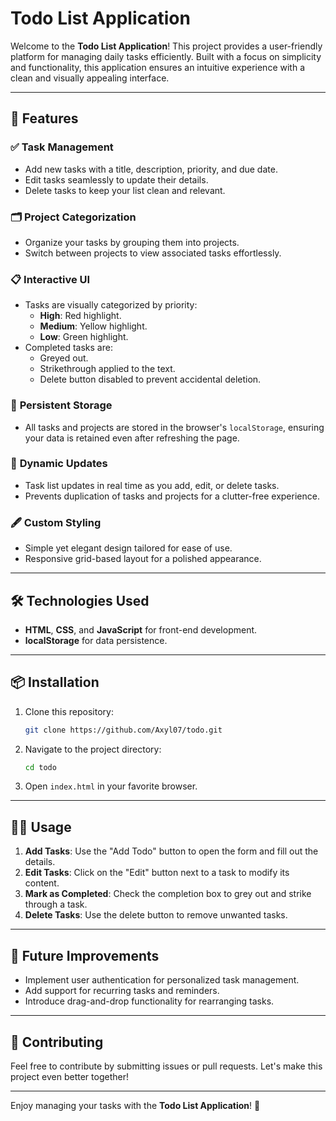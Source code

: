 # Todo List Application

Welcome to the **Todo List Application**! This project provides a user-friendly platform for managing daily tasks efficiently. Built with a focus on simplicity and functionality, this application ensures an intuitive experience with a clean and visually appealing interface.

---

## 🚀 Features

### ✅ **Task Management**
- Add new tasks with a title, description, priority, and due date.
- Edit tasks seamlessly to update their details.
- Delete tasks to keep your list clean and relevant.

### 🗂️ **Project Categorization**
- Organize your tasks by grouping them into projects.
- Switch between projects to view associated tasks effortlessly.

### 📋 **Interactive UI**
- Tasks are visually categorized by priority:
  - **High**: Red highlight.
  - **Medium**: Yellow highlight.
  - **Low**: Green highlight.
- Completed tasks are:
  - Greyed out.
  - Strikethrough applied to the text.
  - Delete button disabled to prevent accidental deletion.

### 📝 **Persistent Storage**
- All tasks and projects are stored in the browser's `localStorage`, ensuring your data is retained even after refreshing the page.

### 🔄 **Dynamic Updates**
- Task list updates in real time as you add, edit, or delete tasks.
- Prevents duplication of tasks and projects for a clutter-free experience.

### 🖋️ **Custom Styling**
- Simple yet elegant design tailored for ease of use.
- Responsive grid-based layout for a polished appearance.

---

## 🛠️ Technologies Used
- **HTML**, **CSS**, and **JavaScript** for front-end development.
- **localStorage** for data persistence.

---

## 📦 Installation

1. Clone this repository:
   ```bash
   git clone https://github.com/Axyl07/todo.git
   ```
2. Navigate to the project directory:
   ```bash
   cd todo
   ```
3. Open `index.html` in your favorite browser.

---

## 👨‍💻 Usage

1. **Add Tasks**: Use the "Add Todo" button to open the form and fill out the details.
2. **Edit Tasks**: Click on the "Edit" button next to a task to modify its content.
3. **Mark as Completed**: Check the completion box to grey out and strike through a task.
4. **Delete Tasks**: Use the delete button to remove unwanted tasks.

---

## 🧩 Future Improvements
- Implement user authentication for personalized task management.
- Add support for recurring tasks and reminders.
- Introduce drag-and-drop functionality for rearranging tasks.

---


## 🤝 Contributing
Feel free to contribute by submitting issues or pull requests. Let's make this project even better together!

---

Enjoy managing your tasks with the **Todo List Application**! 🎉